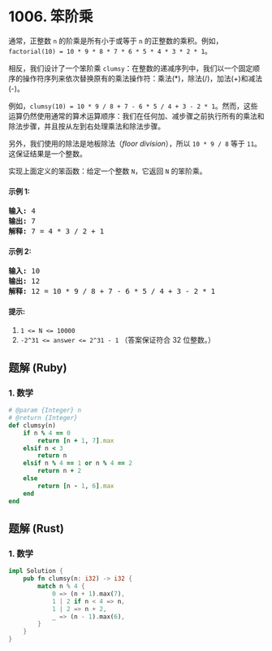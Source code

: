 # 1006. 笨阶乘
通常，正整数 ```n``` 的阶乘是所有小于或等于 ```n``` 的正整数的乘积。例如，```factorial(10) = 10 * 9 * 8 * 7 * 6 * 5 * 4 * 3 * 2 * 1```。

相反，我们设计了一个笨阶乘 ```clumsy```：在整数的递减序列中，我们以一个固定顺序的操作符序列来依次替换原有的乘法操作符：乘法(*)，除法(/)，加法(+)和减法(-)。

例如，```clumsy(10) = 10 * 9 / 8 + 7 - 6 * 5 / 4 + 3 - 2 * 1```。然而，这些运算仍然使用通常的算术运算顺序：我们在任何加、减步骤之前执行所有的乘法和除法步骤，并且按从左到右处理乘法和除法步骤。

另外，我们使用的除法是地板除法（*floor division*），所以 ```10 * 9 / 8``` 等于 ```11```。这保证结果是一个整数。

实现上面定义的笨函数：给定一个整数 ```N```，它返回 ```N``` 的笨阶乘。

#### 示例 1:
<pre>
<strong>输入:</strong> 4
<strong>输出:</strong> 7
<strong>解释:</strong> 7 = 4 * 3 / 2 + 1
</pre>

#### 示例 2:
<pre>
<strong>输入:</strong> 10
<strong>输出:</strong> 12
<strong>解释:</strong> 12 = 10 * 9 / 8 + 7 - 6 * 5 / 4 + 3 - 2 * 1
</pre>

#### 提示:
1. ```1 <= N <= 10000```
2. ```-2^31 <= answer <= 2^31 - 1```  （答案保证符合 32 位整数。）

## 题解 (Ruby)

### 1. 数学
```Ruby
# @param {Integer} n
# @return {Integer}
def clumsy(n)
    if n % 4 == 0
        return [n + 1, 7].max
    elsif n < 3
        return n
    elsif n % 4 == 1 or n % 4 == 2
        return n + 2
    else
        return [n - 1, 6].max
    end
end
```

## 题解 (Rust)

### 1. 数学
```Rust
impl Solution {
    pub fn clumsy(n: i32) -> i32 {
        match n % 4 {
            0 => (n + 1).max(7),
            1 | 2 if n < 4 => n,
            1 | 2 => n + 2,
            _ => (n - 1).max(6),
        }
    }
}
```

